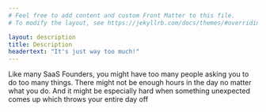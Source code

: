```yaml
---
# Feel free to add content and custom Front Matter to this file.
# To modify the layout, see https://jekyllrb.com/docs/themes/#overriding-theme-defaults

layout: description
title: Description
headertext: "It's just way too much!"
---
```


Like many SaaS Founders, you might have too many people <span class="bright">asking you to do too many things</span>.
There might not be enough hours in the day no matter what you do.
And it might be especially hard when something unexpected comes up which throws your entire day off
